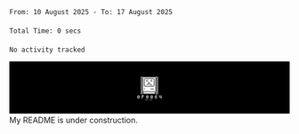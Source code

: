 <!--START_SECTION:waka-->

```txt
From: 10 August 2025 - To: 17 August 2025

Total Time: 0 secs

No activity tracked
```

<!--END_SECTION:waka-->

<img src="https://raw.githubusercontent.com/n3xta/image-hosting/main/img/202411032331174.png"/>
My README is under construction. 
